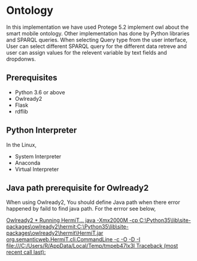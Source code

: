 # Ontology

In this implementation we have used Protege 5.2 implement owl about the smart mobile ontology. Other implementation has
done by Python libraries and SPARQL queries.
When selecting Query type from the user interface, User can select different SPARQL query for the different data retreve
and user can assign values for the relevent variable by text fields and dropdonws.

## Prerequisites 
* Python 3.6 or above
* Owlready2
* Flask
* rdflib

## Python Interpreter
In the Linux,
* System Interpreter
* Anaconda
* Virtual Interpreter

## Java path prerequisite for Owlready2
When using Owlready2, You should define Java path when there error happened by faild to find java path. For the errror
see below,

[Owlready2 * Running HermiT...
    java -Xmx2000M -cp C:\Python35\lib\site-packages\owlready2\hermit;C:\Python35\lib\site-packages\owlready2\hermit\HermiT.jar org.semanticweb.HermiT.cli.CommandLine -c -O -D -I file:///C:/Users/R/AppData/Local/Temp/tmpeb47lx3l
Traceback (most recent call last): ](http://owlready.8326.n8.nabble.com/Error-using-sync-reasoner-td19.html)

